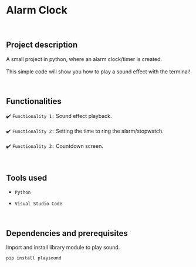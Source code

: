 # Alarm Clock

<br>

## Project description

<p align="justify"> A small project in python, where an alarm clock/timer is created. <br><br>
This simple code will show you how to play a sound effect with the terminal! </p>

<br>
  
## Functionalities

:heavy_check_mark: `Functionality 1:` Sound effect playback. <br><br>
:heavy_check_mark: `Functionality 2:` Setting the time to ring the alarm/stopwatch. <br><br>
:heavy_check_mark: `Functionality 3:` Countdown screen. 

<br>

## Tools used
- ``Python``

- ``Visual Studio Code``

<br>

## Dependencies and prerequisites
<p aling="justify"> Import and install library module to play sound.</p>

```
pip install playsound
```
